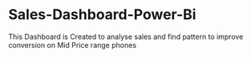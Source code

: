 # Sales-Dashboard-Power-Bi
This Dashboard is Created to analyse sales and find pattern to improve conversion on Mid Price range phones
